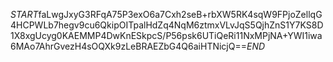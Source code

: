 $START$faLwgJxyG3RFqA75P3exO6a7Cxh2seB+rbXW5RK4sqW9FPjoZellqG4HCPWLb7hegv9cu6QkipOITpalHdZq4NqM6ztmxVLvJqS5QjhZnS1Y7KS8D1X8xgUcyg0KAEMMP4DwKnESkpcS/P56psk6UTiQeRi11NxMPjNA+YWI1iwa6MAo7AhrGvezH4sOQXk9zLeBRAEZbG4Q6aiHTNicjQ==$END$
